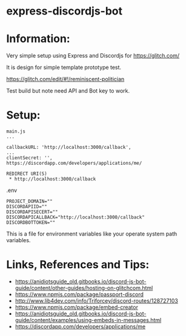 # express-discordjs-bot

# Information:
 Very simple setup using Express and Discordjs for https://glitch.com/
 
 It is design for simple template prototype test.
 
 https://glitch.com/edit/#!/reminiscent-politician
 
 Test build but note need API and Bot key to work.

# 
 

# Setup:
```
main.js
...

callbackURL: 'http://localhost:3000/callback',
...
clientSecret: '',
https://discordapp.com/developers/applications/me/

REDIRECT URI(S)
 * http://localhost:3000/callback

```

.env
```
PROJECT_DOMAIN=""
DISCORDAPIID=""
DISCORDAPISECERT=""
DISCORDAPICALLBACK="http://localhost:3000/callback"
DISCORDBOTTOKEN=""

```
This is a file for environment variables like your operate system path variables.

# Links, References and Tips:
 * https://anidiotsguide_old.gitbooks.io/discord-js-bot-guide/content/other-guides/hosting-on-glitchcom.html
 * https://www.npmjs.com/package/passport-discord
 * http://www.lib4dev.com/info/Triforcey/discord-routes/128727103
 * https://www.npmjs.com/package/embed-creator
 * https://anidiotsguide_old.gitbooks.io/discord-js-bot-guide/content/examples/using-embeds-in-messages.html
 * https://discordapp.com/developers/applications/me